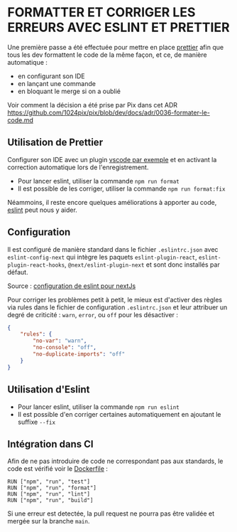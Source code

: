 # FORMATTER ET CORRIGER LES ERREURS AVEC ESLINT ET PRETTIER

Une première passe a été effectuée pour mettre en place [prettier](https://prettier.io/) afin que tous les dev formattent le code de la même façon, et ce, de manière automatique :

-   en configurant son IDE
-   en lançant une commande
-   en bloquant le merge si on a oublié

Voir comment la décision a été prise par Pix dans cet ADR [https://github.com/1024pix/pix/blob/dev/docs/adr/0036-formater-le-code.md
](https://github.com/1024pix/pix/blob/dev/docs/adr/0036-formater-le-code.md)

## Utilisation de Prettier

Configurer son IDE avec un plugin [vscode par exemple](https://marketplace.visualstudio.com/items?itemName=esbenp.prettier-vscode) et en activant la correction automatique lors de l'enregistrement.

-   Pour lancer eslint, utiliser la commande `npm run format`
-   Il est possible de les corriger, utiliser la commande `npm run format:fix`

Néammoins, il reste encore quelques améliorations à apporter au code, [eslint](https://eslint.org/) peut nous y aider.

## Configuration

Il est configuré de manière standard dans le fichier `.eslintrc.json` avec `eslint-config-next` qui intègre les paquets `eslint-plugin-react`, `eslint-plugin-react-hooks`, `@next/eslint-plugin-next` et sont donc installés par défaut.

Source : [configuration de eslint pour nextJs](https://nextjs.org/docs/app/building-your-application/configuring/eslint)

Pour corriger les problèmes petit à petit, le mieux est d'activer des règles via rules dans le fichier de configuration `.eslintrc.json` et leur attribuer un degré de criticité : `warn`, `error`, ou `off` pour les désactiver :

```json
{
    "rules": {
        "no-var": "warn",
        "no-console": "off",
        "no-duplicate-imports": "off"
    }
}
```

## Utilisation d'Eslint

-   Pour lancer eslint, utiliser la commande `npm run eslint`
-   Il est possible d'en corriger certaines automatiquement en ajoutant le suffixe `--fix`

## Intégration dans CI

Afin de ne pas introduire de code ne correspondant pas aux standards, le code est vérifié voir le [Dockerfile](.Dockerfile) :

```shell
RUN ["npm", "run", "test"]
RUN ["npm", "run", "format"]
RUN ["npm", "run", "lint"]
RUN ["npm", "run", "build"]
```

Si une erreur est detectée, la pull request ne pourra pas être validée et mergée sur la branche `main`.
